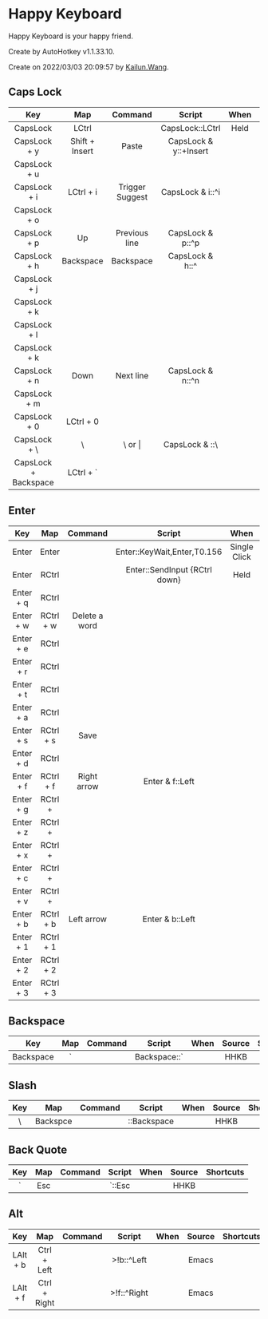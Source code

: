 # Happy Keyboard

Happy Keyboard is your happy friend.

Create by AutoHotkey v1.1.33.10.

Create on 2022/03/03 20:09:57 by [Kailun.Wang](https://kailun.wang).


## Caps Lock

|         Key          |      Map       |     Command     |        Script         | When  |   Source    | Shortcuts |
| :------------------: | :------------: | :-------------: | :-------------------: | :---: | :---------: | :-------: |
|       CapsLock       |     LCtrl      |                 |    CapsLock::LCtrl    | Held  |    HHKB     |           |
|     CapsLock + y     | Shift + Insert |      Paste      | CapsLock & y::+Insert |       |    Emacs    |           |
|     CapsLock + u     |                |                 |                       |       |             |           |
|     CapsLock + i     |   LCtrl + i    | Trigger Suggest |   CapsLock & i::^i    |       |   VS Code   |           |
|     CapsLock + o     |                |                 |                       |       |             |           |
|     CapsLock + p     |       Up       |  Previous line  |   CapsLock & p::^p    |       |    Emacs    | LCtrl + p |
|     CapsLock + h     |   Backspace    |    Backspace    |    CapsLock & h::^    |       |    Emacs    | LCtrl + h |
|     CapsLock + j     |                |                 |                       |       |             |           |
|     CapsLock + k     |                |                 |                       |       |             |           |
|     CapsLock + l     |                |                 |                       |       |             |           |
|     CapsLock + k     |                |                 |                       |       |             |           |
|     CapsLock + n     |      Down      |    Next line    |   CapsLock & n::^n    |       |    Emacs    | LCtrl + n |
|     CapsLock + m     |                |                 |                       |       |             |           |
|     CapsLock + 0     |   LCtrl + 0    |                 |                       |       |   VS Code   |           |
|     CapsLock + \     |       \        |     \ or \|     |    CapsLock & \::\    |       | Kailun.Wang |           |
| CapsLock + Backspace |   LCtrl + `    |                 |                       |       |   VS Code   |           |


## Enter

|    Key    |    Map    |    Command    |            Script             |     When     |   Source    | Shortcuts |
| :-------: | :-------: | :-----------: | :---------------------------: | :----------: | :---------: | :-------: |
|   Enter   |   Enter   |               |  Enter::KeyWait,Enter,T0.156  | Single Click |             |           |
|   Enter   |   RCtrl   |               | Enter::SendInput {RCtrl down} |     Held     | Kailun.Wang |           |
| Enter + q |   RCtrl   |               |                               |              |             |           |
| Enter + w | RCtrl + w | Delete a word |                               |              |    Emacs    |           |
| Enter + e |   RCtrl   |               |                               |              |             |           |
| Enter + r |   RCtrl   |               |                               |              |             |           |
| Enter + t |   RCtrl   |               |                               |              |             |           |
| Enter + a |   RCtrl   |               |                               |              |             |           |
| Enter + s | RCtrl + s |     Save      |                               |              |             |           |
| Enter + d |   RCtrl   |               |                               |              |             |           |
| Enter + f | RCtrl + f |  Right arrow  |        Enter & f::Left        |              |    Emacs    |           |
| Enter + g |  RCtrl +  |               |                               |              |             |           |
| Enter + z |  RCtrl +  |               |                               |              |             |           |
| Enter + x |  RCtrl +  |               |                               |              |             |           |
| Enter + c |  RCtrl +  |               |                               |              |             |           |
| Enter + v |  RCtrl +  |               |                               |              |             |           |
| Enter + b | RCtrl + b |  Left arrow   |        Enter & b::Left        |              |    Emacs    |           |
| Enter + 1 | RCtrl + 1 |               |                               |              |   VS Code   |           |
| Enter + 2 | RCtrl + 2 |               |                               |              |   VS Code   |           |
| Enter + 3 | RCtrl + 3 |               |                               |              |   VS Code   |           |


## Backspace

|    Key    |         Map          | Command | Script | When  | Source | Shortcuts |
| :-------: | :------------------: | :-----: | :----: | :---: | :----: | :-------: |
| Backspace | \` | | Backspace::\` |         |  HHKB  |       |


## Slash

|  Key  |   Map    | Command |    Script    | When  | Source | Shortcuts |
| :---: | :------: | :-----: | :----------: | :---: | :----: | :-------: |
|   \   | Backspce |         | \::Backspace |       |  HHKB  |           |


## Back Quote

|        Key         |  Map  | Command | Script | When  | Source | Shortcuts |
| :----------------: | :---: | :-----: | :----: | :---: | :----: | :-------: |
| ` | Esc | |\`::Esc |       |  HHKB   |        |


## Alt

|   Key    |     Map      | Command |   Script    | When  | Source | Shortcuts |
| :------: | :----------: | :-----: | :---------: | :---: | :----: | :-------: |
| LAlt + b | Ctrl + Left  |         | >!b::^Left  |       | Emacs  |           |
| LAlt + f | Ctrl + Right |         | >!f::^Right |       | Emacs  |           |
